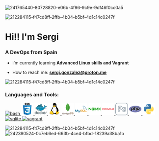 ![241765440-80728820-e06b-4f96-9c9e-9df46f0cc0a5](https://github.com/Mizutsuru/Mizutsuru/assets/166165566/eca8459f-0a41-4bdd-9172-2ce26c9a6863)

![212284115-f47cd8ff-2ffb-4b04-b5bf-4d1c14c0247f](https://github.com/Mizutsuru/Mizutsuru/assets/166165566/3fc12723-15e0-42f8-9458-b9582e5baa41)
<h1 align="left">Hi!! I'm Sergi</h1>
<h3 align="left">A DevOps from Spain</h3>

- I’m currently learning **Advanced Linux skills and Vagrant**

- How to reach me: **sergi.gonzalez@proton.me**

![212284115-f47cd8ff-2ffb-4b04-b5bf-4d1c14c0247f](https://github.com/Mizutsuru/Mizutsuru/assets/166165566/3fc12723-15e0-42f8-9458-b9582e5baa41)
<h3 align="left">Languages and Tools:</h3>
<a href="https://www.gnu.org/software/bash/" target="_blank" rel="noreferrer"> <img src="https://www.vectorlogo.zone/logos/gnu_bash/gnu_bash-icon.svg" alt="bash" width="40" height="40"/> </a> <a href="https://www.w3schools.com/css/" target="_blank" rel="noreferrer"> <img src="https://raw.githubusercontent.com/devicons/devicon/master/icons/css3/css3-original-wordmark.svg" alt="css3" width="40" height="40"/> </a> <a href="https://www.docker.com/" target="_blank" rel="noreferrer"> <img src="https://raw.githubusercontent.com/devicons/devicon/master/icons/docker/docker-original-wordmark.svg" alt="docker" width="40" height="40"/> </a> <a href="https://www.linux.org/" target="_blank" rel="noreferrer"> <img src="https://raw.githubusercontent.com/devicons/devicon/master/icons/linux/linux-original.svg" alt="linux" width="40" height="40"/> </a> <a href="https://www.mongodb.com/" target="_blank" rel="noreferrer"> <img src="https://raw.githubusercontent.com/devicons/devicon/master/icons/mongodb/mongodb-original-wordmark.svg" alt="mongodb" width="40" height="40"/> </a> <a href="https://www.mysql.com/" target="_blank" rel="noreferrer"> <img src="https://raw.githubusercontent.com/devicons/devicon/master/icons/mysql/mysql-original-wordmark.svg" alt="mysql" width="40" height="40"/> </a>  <a href="https://www.nginx.com" target="_blank" rel="noreferrer"> <img src="https://raw.githubusercontent.com/devicons/devicon/master/icons/nginx/nginx-original.svg" alt="nginx" width="40" height="40"/> </a> <a href="https://www.oracle.com/" target="_blank" rel="noreferrer"> <img src="https://raw.githubusercontent.com/devicons/devicon/master/icons/oracle/oracle-original.svg" alt="oracle" width="40" height="40"/> </a> <a href="https://www.photoshop.com/en" target="_blank" rel="noreferrer"> <img src="https://raw.githubusercontent.com/devicons/devicon/master/icons/photoshop/photoshop-line.svg" alt="photoshop" width="40" height="40"/> </a> <a href="https://www.php.net" target="_blank" rel="noreferrer"> <img src="https://raw.githubusercontent.com/devicons/devicon/master/icons/php/php-original.svg" alt="php" width="40" height="40"/> </a>  <a href="https://www.python.org" target="_blank" rel="noreferrer"> <img src="https://raw.githubusercontent.com/devicons/devicon/master/icons/python/python-original.svg" alt="python" width="40" height="40"/> </a> <a href="https://www.sqlite.org/" target="_blank" rel="noreferrer"> <img src="https://www.vectorlogo.zone/logos/sqlite/sqlite-icon.svg" alt="sqlite" width="40" height="40"/> </a> <a href="https://www.vagrantup.com/" target="_blank" rel="noreferrer"> <img src="https://www.vectorlogo.zone/logos/vagrantup/vagrantup-icon.svg" alt="vagrant" width="40" height="40"/> </a> </p>

![212284115-f47cd8ff-2ffb-4b04-b5bf-4d1c14c0247f](https://github.com/Mizutsuru/Mizutsuru/assets/166165566/3fc12723-15e0-42f8-9458-b9582e5baa41)
![242390524-0c7eb6ed-663b-4ce4-bfbd-18239a38ba1b](https://github.com/Mizutsuru/Mizutsuru/assets/166165566/80e77ba0-568a-48cb-95de-d8f4dd39e715)





